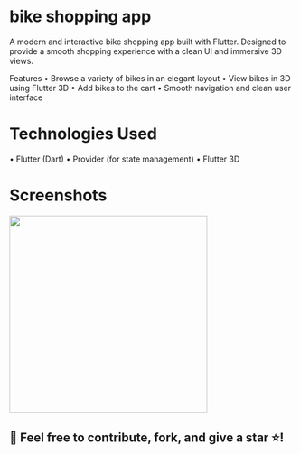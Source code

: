 # bike shopping app

A modern and interactive bike shopping app built with Flutter. Designed to provide a smooth shopping experience with a clean UI and immersive 3D views.

 Features
• Browse a variety of bikes in an elegant layout
• View bikes in 3D using Flutter 3D
• Add bikes to the cart
• Smooth navigation and clean user interface



#  Technologies Used
• Flutter (Dart)
• Provider (for state management)
• Flutter 3D


#  Screenshots
<img src="assets/img/vid.gif" height="350em" />




## 📌 Feel free to contribute, fork, and give a star ⭐!
